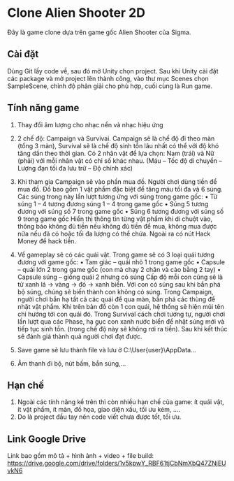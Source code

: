 # Clone Alien Shooter 2D

Đây là game clone dựa trên game gốc Alien Shooter của Sigma.

## Cài đặt

Dùng Git lấy code về, sau đó mở Unity chọn project. Sau khi Unity cài đặt các package và mở project lên thành công, vào thư mục Scenes chọn SampleScene, chỉnh độ phân giải cho phù hợp, cuối cùng là Run game.

## Tính năng game

1.	Thay đổi âm lượng cho nhạc nền và nhạc hiệu ứng
 
2.	2 chế độ: Campaign và Survivai. Campaign sẽ là chế độ đi theo màn (tổng 3 màn), Survival sẽ là chế độ sinh tồn lâu nhất có thể với độ khó tăng dần theo thời gian. Có 2 nhân vật để lựa chọn: Nam (trái) và Nữ (phải) với mỗi nhân vật có chỉ số khác nhau. (Máu – Tốc độ di chuyển – Lượng đạn tối đa lưu trữ – Độ chính xác) 
 
3.	Khi tham gia Campaign sẽ vào phần mua đồ. Người chơi dùng tiền để mua đồ. Đồ bao gồm 1 vật phẩm đặc biệt để tăng máu tối đa và 6 súng. Các súng trong này lần lượt tương ứng với súng trong game gốc:
•	Từ súng 1 – 4 tương đương súng 1 – 4 trong game gốc
•	Súng 5 tương đương với súng số 7 trong game gốc
•	Súng 6 tương đương với súng số 9 trong game gốc
Hiển thị thông tin từng vật phẩm khi di chuột vào, thông báo không đủ tiền nếu không đủ tiền để mua, không mua được nữa nếu đã có hoặc tối đa lượng có thể chứa. Ngoài ra có nút Hack Money để hack tiền.
 
4.	Về gameplay sẽ có các quái vật. Trong game sẽ có 3 loại quái tương đương với game gốc:
•	Tam giác – quái nhỏ 1 trong game gốc
•	Capsule – quái lớn 2 trong game gốc (con mà chạy 2 chân và cào bằng 2 tay)
•	Capsule súng – giống quái 2 nhưng có súng
Cấp độ mỗi con cũng sẽ là từ xanh lá -> vàng -> đỏ -> xanh biển. Với con có súng sau khi bắn phá bộ súng, chúng sẽ biến thành con không có súng.
Trong Campaign, người chơi bắn hạ tất cả các quái để qua màn, bắn phá các thùng để nhặt vật phẩm. Khi trên bản đồ còn 1 con quái, hệ thống sẽ hiện mũi tên chỉ hướng tới con quái đó.
Trong Survival cách chơi tương tự, người chơi lần lượt qua các Phase, hạ gục con xanh nước biển để nhặt súng mới và tiếp tục sinh tồn. (trong chế độ này sẽ không rơi ra tiền). Sau khi kết thúc sẽ đánh giá thành quả người chơi đạt được.
5.	Save game sẽ lưu thành file và lưu ở C:\User\{user}\AppData…
6.	Âm thanh đi bộ, nút bấm, bắn súng,…


## Hạn chế

1. Ngoài các tính năng kể trên thì còn nhiều hạn chế của game: ít quái vật, ít vật phẩm, ít màn, đồ họa, giao diện xấu, tối ưu kém, ....
2. Do là project đầu tay nên code viết chưa được tốt, tối ưu.

## Link Google Drive

Link bao gồm mô tả + hình ảnh + video + file build: https://drive.google.com/drive/folders/1v5kpwY_RBF61tjCbNmXbQ47ZNjEUvkN6
